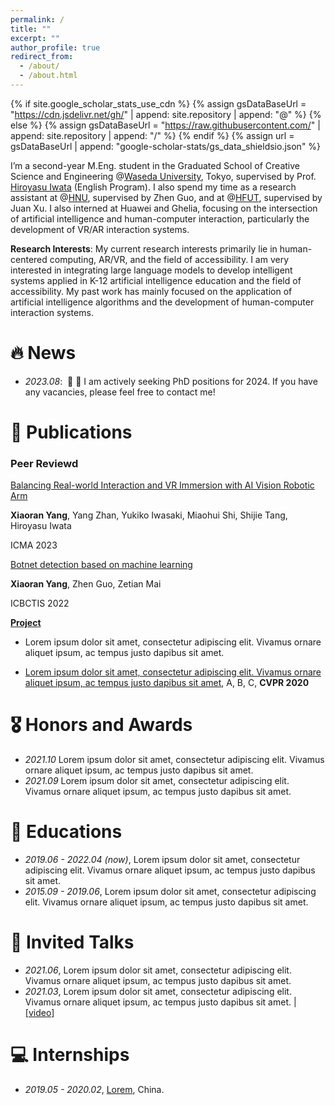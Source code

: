 ```yaml
---
permalink: /
title: ""
excerpt: ""
author_profile: true
redirect_from: 
  - /about/
  - /about.html
---
```


{% if site.google_scholar_stats_use_cdn %}
{% assign gsDataBaseUrl = "https://cdn.jsdelivr.net/gh/" | append: site.repository | append: "@" %}
{% else %}
{% assign gsDataBaseUrl = "https://raw.githubusercontent.com/" | append: site.repository | append: "/" %}
{% endif %}
{% assign url = gsDataBaseUrl | append: "google-scholar-stats/gs_data_shieldsio.json" %}

<span class='anchor' id='about-me'></span>

I’m a second-year M.Eng. student in the Graduated School of Creative Science and Engineering @[Waseda University](https://www.waseda.jp/top/), Tokyo, supervised by Prof. [Hiroyasu Iwata](http://jubi-party.jp/people/professor) (English Program). I also spend my time as a research assistant at @[HNU](https://en.hainanu.edu.cn/), supervised by Zhen Guo, and at @[HFUT](https://www.hfut.edu.cn/), supervised by Juan Xu. I also interned at Huawei and Ghelia, focusing on the intersection of artificial intelligence and human-computer interaction, particularly the development of VR/AR interaction systems.

**Research Interests**: My current research interests primarily lie in human-centered computing, AR/VR, and the field of accessibility. I am very interested in integrating large language models to develop intelligent systems applied in K-12 artificial intelligence education and the field of accessibility. My past work has mainly focused on the application of artificial intelligence algorithms and the development of human-computer interaction systems.


# 🔥 News
- *2023.08*: &nbsp;📢 📢 I am actively seeking PhD positions for 2024. If you have any vacancies, please feel free to contact me!

# 📝 Publications 

### Peer Reviewd

[Balancing Real-world Interaction and VR Immersion with AI Vision Robotic Arm](https://ieeexplore.ieee.org/abstract/document/10215826)

**Xiaoran Yang**, Yang Zhan, Yukiko Iwasaki, Miaohui Shi, Shijie Tang, Hiroyasu Iwata

ICMA 2023

[Botnet detection based on machine learning](https://ieeexplore.ieee.org/abstract/document/9845057)

**Xiaoran Yang**, Zhen Guo, Zetian Mai

ICBCTIS 2022

[**Project**](https://scholar.google.com/citations?view_op=view_citation&hl=zh-CN&user=DhtAFkwAAAAJ&citation_for_view=DhtAFkwAAAAJ:ALROH1vI_8AC) <strong><span class='show_paper_citations' data='DhtAFkwAAAAJ:ALROH1vI_8AC'></span></strong>
- Lorem ipsum dolor sit amet, consectetur adipiscing elit. Vivamus ornare aliquet ipsum, ac tempus justo dapibus sit amet. 
</div>
</div>

- [Lorem ipsum dolor sit amet, consectetur adipiscing elit. Vivamus ornare aliquet ipsum, ac tempus justo dapibus sit amet](https://github.com), A, B, C, **CVPR 2020**

# 🎖 Honors and Awards
- *2021.10* Lorem ipsum dolor sit amet, consectetur adipiscing elit. Vivamus ornare aliquet ipsum, ac tempus justo dapibus sit amet. 
- *2021.09* Lorem ipsum dolor sit amet, consectetur adipiscing elit. Vivamus ornare aliquet ipsum, ac tempus justo dapibus sit amet. 

# 📖 Educations
- *2019.06 - 2022.04 (now)*, Lorem ipsum dolor sit amet, consectetur adipiscing elit. Vivamus ornare aliquet ipsum, ac tempus justo dapibus sit amet. 
- *2015.09 - 2019.06*, Lorem ipsum dolor sit amet, consectetur adipiscing elit. Vivamus ornare aliquet ipsum, ac tempus justo dapibus sit amet. 

# 💬 Invited Talks
- *2021.06*, Lorem ipsum dolor sit amet, consectetur adipiscing elit. Vivamus ornare aliquet ipsum, ac tempus justo dapibus sit amet. 
- *2021.03*, Lorem ipsum dolor sit amet, consectetur adipiscing elit. Vivamus ornare aliquet ipsum, ac tempus justo dapibus sit amet.  \| [\[video\]](https://github.com/)

# 💻 Internships
- *2019.05 - 2020.02*, [Lorem](https://github.com/), China.
